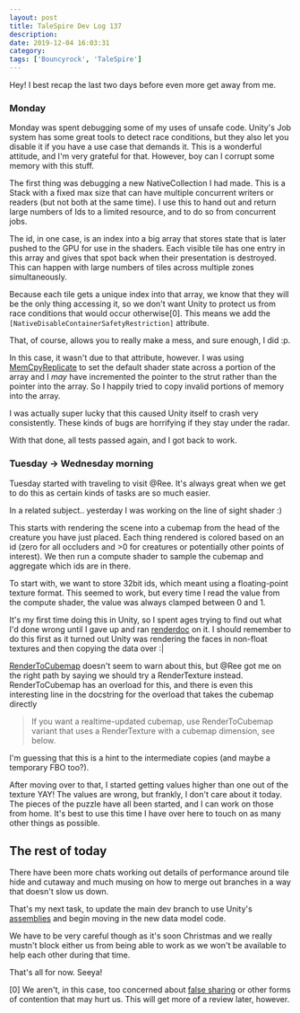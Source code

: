 ```yaml
---
layout: post
title: TaleSpire Dev Log 137
description:
date: 2019-12-04 16:03:31
category:
tags: ['Bouncyrock', 'TaleSpire']
---
```


Hey! I best recap the last two days before even more get away from me.

### Monday

Monday was spent debugging some of my uses of unsafe code. Unity's Job system has some great tools to detect race conditions, but they also let you disable it if you have a use case that demands it. This is a wonderful attitude, and I'm very grateful for that. However, boy can I corrupt some memory with this stuff.

The first thing was debugging a new NativeCollection I had made. This is a Stack with a fixed max size that can have multiple concurrent writers or readers (but not both at the same time). I use this to hand out and return large numbers of Ids to a limited resource, and to do so from concurrent jobs.

The id, in one case, is an index into a big array that stores state that is later pushed to the GPU for use in the shaders. Each visible tile has one entry in this array and gives that spot back when their presentation is destroyed. This can happen with large numbers of tiles across multiple zones simultaneously.

Because each tile gets a unique index into that array, we know that they will be the only thing accessing it, so we don't want Unity to protect us from race conditions that would occur otherwise[0]. This means we add the `[NativeDisableContainerSafetyRestriction]` attribute.

That, of course, allows you to really make a mess, and sure enough, I did :p.

In this case, it wasn't due to that attribute, however. I was using [MemCpyReplicate](https://docs.unity3d.com/ScriptReference/Unity.Collections.LowLevel.Unsafe.UnsafeUtility.MemCpyReplicate.html) to set the default shader state across a portion of the array and I *may* have incremented the pointer to the strut rather than the pointer into the array. So I happily tried to copy invalid portions of memory into the array.

I was actually super lucky that this caused Unity itself to crash very consistently. These kinds of bugs are horrifying if they stay under the radar.

With that done, all tests passed again, and I got back to work.

### Tuesday -> Wednesday morning

Tuesday started with traveling to visit @Ree. It's always great when we get to do this as certain kinds of tasks are so much easier.

In a related subject.. yesterday I was working on the line of sight shader :)

This starts with rendering the scene into a cubemap from the head of the creature you have just placed. Each thing rendered is colored based on an id (zero for all occluders and >0 for creatures or potentially other points of interest). We then run a compute shader to sample the cubemap and aggregate which ids are in there.

To start with, we want to store 32bit ids, which meant using a floating-point texture format. This seemed to work, but every time I read the value from the compute shader, the value was always clamped between 0 and 1. 

It's my first time doing this in Unity, so I spent ages trying to find out what I'd done wrong until I gave up and ran [renderdoc](https://renderdoc.org/) on it. I should remember to do this first as it turned out Unity was rendering the faces in non-float textures and then copying the data over :|

[RenderToCubemap](https://docs.unity3d.com/ScriptReference/Camera.RenderToCubemap.html) doesn't seem to warn about this, but @Ree got me on the right path by saying we should try a RenderTexture instead. RenderToCubemap has an overload for this, and there is even this interesting line in the docstring for the overload that takes the cubemap directly 

> If you want a realtime-updated cubemap, use RenderToCubemap variant that uses a RenderTexture with a cubemap dimension, see below.

I'm guessing that this is a hint to the intermediate copies (and maybe a temporary FBO too?).

After moving over to that, I started getting values higher than one out of the texture YAY! The values are wrong, but frankly, I don't care about it today. The pieces of the puzzle have all been started, and I can work on those from home. It's best to use this time I have over here to touch on as many other things as possible.

## The rest of today

There have been more chats working out details of performance around tile hide and cutaway and much musing on how to merge out branches in a way that doesn't slow us down.

That's my next task, to update the main dev branch to use Unity's [assemblies](https://docs.unity3d.com/Manual/ScriptCompilationAssemblyDefinitionFiles.html) and begin moving in the new data model code. 

We have to be very careful though as it's soon Christmas and we really mustn't block either us from being able to work as we won't be available to help each other during that time.

That's all for now.
Seeya!

[0] We aren't, in this case, too concerned about [false sharing](https://en.wikipedia.org/wiki/False_sharing) or other forms of contention that may hurt us. This will get more of a review later, however.
